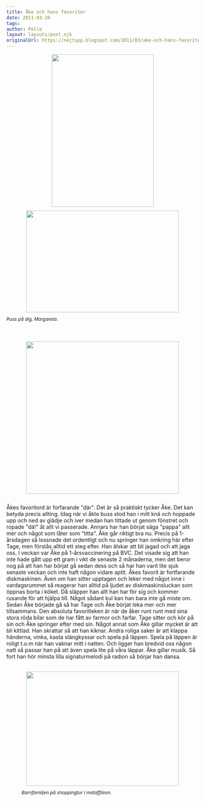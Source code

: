 ```yaml
---
title: Åke och hans favoriter
date: 2011-03-26
tags: 	
author: Pelle
layout: layouts/post.njk
originalUrl: https://nejtupp.blogspot.com/2011/03/ake-och-hans-favoriter.html
---
```


<img src="../../../../img/A%25CC%258Akes%2Bfo%25CC%2588delsedag-_MG_8019.jpg" style="display: block; height: 400px; margin-bottom: 10px; margin-left: auto; margin-right: auto; margin-top: 0px; text-align: center; width: 267px;" width="427"><img src="../../../../img/A%25CC%258Akes%2Bfo%25CC%2588delsedag-_MG_8026.jpg" style="cursor: hand; cursor: pointer; display: block; height: 267px; margin: 0px auto 10px; text-align: center; width: 400px;"><span style="font-size: 85%; font-style: italic;">Puss på dig, Margareta.</span><br><br><br></div><br><img src="../../../../img/A%25CC%258Akes%2Bfo%25CC%2588delsedag-_MG_8027.jpg" style="cursor: hand; cursor: pointer; display: block; height: 400px; margin: 0px auto 10px; text-align: center; width: 400px;"><br>Åkes favoritord är forfarande "där". Det är så praktiskt tycker Åke. Det kan betyda precis allting. Idag när vi åkte buss stod han i mitt knä och hoppade upp och ned av glädje och iver medan han tittade ut genom fönstret och ropade "dä!" åt allt vi passerade. Annars har han börjat säga "pappa" allt mer och något som låter som "titta". Åke går riktigt bra nu. Precis på 1-årsdagen så lossnade det ordentligt och nu springer han omkring här efter Tage, men förstås alltid ett steg efter. Han älskar att bli jagad och att jaga oss. I veckan var Åke på 1-årsvaccinering på BVC. Det visade sig att han inte hade gått upp ett gram i vikt de senaste 2 månaderna, men det beror nog på att han har börjat gå sedan dess och så har han varit lite sjuk senaste veckan och inte haft någon vidare aptit. Åkes favorit är fortfarande diskmaskinen. Även om han sitter upptagen och leker med något inne i vardagsrummet så reagerar han alltid på ljudet av diskmaskinsluckan som öppnas borta i köket. Då släpper han allt han har för sig och kommer rusande för att hjälpa till. Något sådant kul kan han bara inte gå miste om. Sedan Åke började gå så har Tage och Åke börjat leka mer och mer tillsammans. Den absoluta favoritleken är när de åker runt runt med sina stora röda bilar som de har fått av farmor och farfar. Tage sitter och kör på sin och Åke springer efter med sin. Något annat som Åke gillar mycket är att bli kittlad. Han skrattar så att han kiknar. Andra roliga saker är att klappa händerna, vinka, kasta slängkyssar och spela på läppen. Spela på läppen är roligt t.o.m när han vaknar mitt i natten. Och ligger han bredvid oss någon natt så passar han på att även spela lite på våra läppar. Åke gillar musik. Så fort han hör minsta lilla signaturmelodi på radion så börjar han dansa.<br><br>

<figure>
	<img src="../../../../img/Pa%25CC%258A%2BLovisas%2Bjobb-IMG_1017.jpg" style="display: block; height: 300px; margin-bottom: 10px; margin-left: auto; margin-right: auto; margin-top: 0px; text-align: center; width: 400px;" width="640"><span style="font-size: 85%;"><span style="font-style: italic;">Barnfamiljen på shoppingtur i mataffären.</figcaption>
</figure><a href="http://3.bp.blogspot.com/-NGPHWbR1tjQ/TY4-BhPwd_I/AAAAAAAAA9k/JvHK_9-215A/s1600/Hemma%2Bi%2Blyan-_MG_7798.jpg"><br></a>
